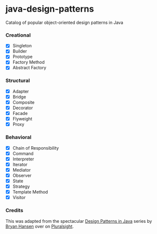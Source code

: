 # java-design-patterns
Catalog of popular object-oriented design patterns in Java

### Creational
- [x] Singleton
- [x] Builder
- [x] Prototype
- [x] Factory Method
- [x] Abstract Factory

### Structural
- [x] Adapter
- [x] Bridge
- [x] Composite
- [x] Decorator
- [x] Facade
- [x] Flyweight
- [x] Proxy

### Behavioral
- [x] Chain of Responsibility
- [x] Command
- [x] Interpreter
- [x] Iterator
- [x] Mediator
- [x] Observer
- [x] State
- [x] Strategy
- [x] Template Method
- [x] Visitor

### Credits
This was adapted from the spectacular [Design Patterns in Java](https://app.pluralsight.com/profile/author/bryan-hansen) series by [Bryan Hansen](https://github.com/bh5k) over on [Pluralsight](https://www.pluralsight.com/).
